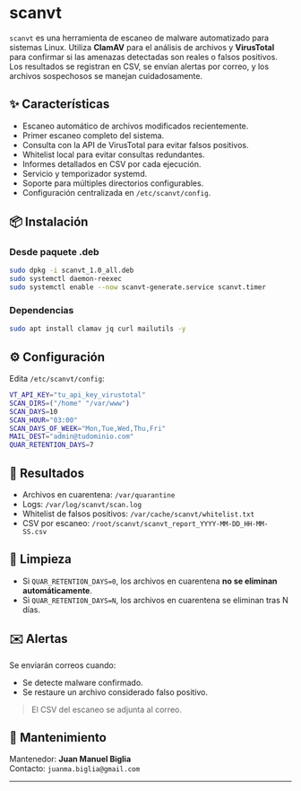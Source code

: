 
# scanvt

`scanvt` es una herramienta de escaneo de malware automatizado para sistemas Linux. Utiliza **ClamAV** para el análisis de archivos y **VirusTotal** para confirmar si las amenazas detectadas son reales o falsos positivos. Los resultados se registran en CSV, se envían alertas por correo, y los archivos sospechosos se manejan cuidadosamente.

## ✨ Características

- Escaneo automático de archivos modificados recientemente.
- Primer escaneo completo del sistema.
- Consulta con la API de VirusTotal para evitar falsos positivos.
- Whitelist local para evitar consultas redundantes.
- Informes detallados en CSV por cada ejecución.
- Servicio y temporizador systemd.
- Soporte para múltiples directorios configurables.
- Configuración centralizada en `/etc/scanvt/config`.

## 📦 Instalación

### Desde paquete .deb

```bash
sudo dpkg -i scanvt_1.0_all.deb
sudo systemctl daemon-reexec
sudo systemctl enable --now scanvt-generate.service scanvt.timer
```

### Dependencias

```bash
sudo apt install clamav jq curl mailutils -y
```

## ⚙️ Configuración

Edita `/etc/scanvt/config`:

```bash
VT_API_KEY="tu_api_key_virustotal"
SCAN_DIRS=("/home" "/var/www")
SCAN_DAYS=10
SCAN_HOUR="03:00"
SCAN_DAYS_OF_WEEK="Mon,Tue,Wed,Thu,Fri"
MAIL_DEST="admin@tudominio.com"
QUAR_RETENTION_DAYS=7
```

## 🧪 Resultados

- Archivos en cuarentena: `/var/quarantine`
- Logs: `/var/log/scanvt/scan.log`
- Whitelist de falsos positivos: `/var/cache/scanvt/whitelist.txt`
- CSV por escaneo: `/root/scanvt/scanvt_report_YYYY-MM-DD_HH-MM-SS.csv`

## 🧹 Limpieza

- Si `QUAR_RETENTION_DAYS=0`, los archivos en cuarentena **no se eliminan automáticamente**.
- Si `QUAR_RETENTION_DAYS=N`, los archivos en cuarentena se eliminan tras N días.

## ✉️ Alertas

Se enviarán correos cuando:
- Se detecte malware confirmado.
- Se restaure un archivo considerado falso positivo.

> El CSV del escaneo se adjunta al correo.

## 🔧 Mantenimiento

Mantenedor: **Juan Manuel Biglia**  
Contacto: `juanma.biglia@gmail.com`

---
